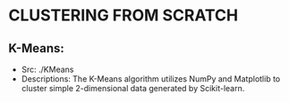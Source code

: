 # CLUSTERING FROM SCRATCH
## K-Means:
- Src: ./KMeans
- Descriptions: The K-Means algorithm utilizes NumPy and Matplotlib to cluster simple 2-dimensional data generated by Scikit-learn.

